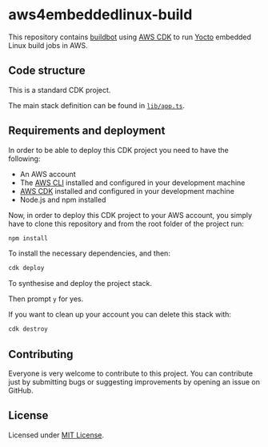 # aws4embeddedlinux-build

This repository contains [buildbot](https://buildbot.net/) using [AWS CDK](https://aws.amazon.com/cdk/) to run [Yocto](https://www.yoctoproject.org/) embedded Linux build jobs in AWS.


## Code structure

This is a standard CDK project.

The main stack definition can be found in [`lib/app.ts`](lib/app.ts).


## Requirements and deployment

In order to be able to deploy this CDK project you need to have the following:

  - An AWS account
  - The [AWS CLI](https://aws.amazon.com/cli/) installed and configured in your development machine
  - [AWS CDK](https://aws.amazon.com/cdk/) installed and configured in your development machine
  - Node.js and npm installed

Now, in order to deploy this CDK project to your AWS account, you simply have to clone this repository and from the root folder of the project run:

```bash
npm install
```

To install the necessary dependencies, and then:

```bash
cdk deploy
```

To synthesise and deploy the project stack.

Then prompt `y` for yes.

If you want to clean up your account you can delete this stack with:

```bash
cdk destroy
```


## Contributing

Everyone is very welcome to contribute to this project.
You can contribute just by submitting bugs or suggesting improvements by 
opening an issue on GitHub.


## License

Licensed under [MIT License](LICENSE.md).